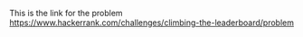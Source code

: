 This is the link for the problem
https://www.hackerrank.com/challenges/climbing-the-leaderboard/problem